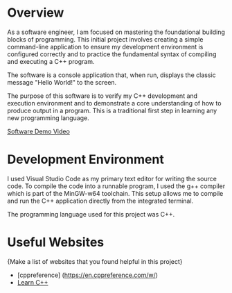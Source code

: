 # Overview

As a software engineer, I am focused on mastering the foundational building blocks of programming. This initial project involves creating a simple command-line application to ensure my development environment is configured correctly and to practice the fundamental syntax of compiling and executing a C++ program.

The software is a console application that, when run, displays the classic message "Hello World!" to the screen.

The purpose of this software is to verify my C++ development and execution environment and to demonstrate a core understanding of how to produce output in a program. This is a traditional first step in learning any new programming language.

[Software Demo Video](http://youtube.link.goes.here)

# Development Environment

I used Visual Studio Code as my primary text editor for writing the source code. To compile the code into a runnable program, I used the g++ compiler which is part of the MinGW-w64 toolchain. This setup allows me to compile and run the C++ application directly from the integrated terminal.

The programming language used for this project was C++.

# Useful Websites

{Make a list of websites that you found helpful in this project}
* [cppreference] (https://en.cppreference.com/w/)
* [Learn C++](https://www.learncpp.com/)